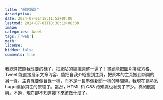 ```yaml
---
title: "網站設計"
description: 
date: 2024-07-01T18:11:52+08:00
lastmod: 2024-07-01T18:30:19+08:00
image: 
categories: tweet
tags: ['web']
math: 
license: 
hidden: false
comments: true
---
```


我總算按照我想要的樣子，把網站的編排調整一遍了！畫廊能把圖片排成方格、Tweet 能直接展示文章內容、能把自我介紹搬到主頁，把原本的主頁搬到新開的另一頁。主頁就要像目錄一樣，而不是一長串像新聞一樣的時間線。我現在更熟悉 hugo 編排頁面的原理了。當然，HTML 和 CSS 的知識也增長了不少。真的很高興。不過，現在卻不知道接下來該做什麼了。

